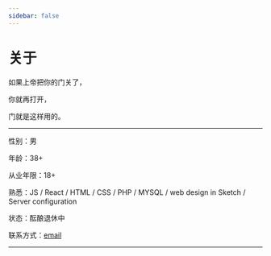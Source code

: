 ```yaml
---
sidebar: false
---
```


# 关于

如果上帝把你的门关了，

你就再打开，

门就是这样用的。

---

性别：男

年龄：38+

从业年限：18+

熟悉：JS / React / HTML / CSS / PHP / MYSQL / web design in Sketch / Server configuration

状态：酝酿退休中

联系方式：[email](mailto:sunao@pintecher.com)

---

<!-- ### 付费解答

扫码添加我的微信，将问题尽量详细的用文字表达出来。

我会根据您的问题给出具体收费金额。

通常解答收费：**¥9.9元/次**。

<img src="./assets/wechat.jpg" alt="wechat" style="zoom:20%;" /> -->
